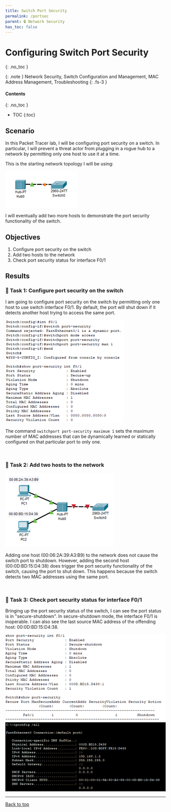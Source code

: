 ```yaml
---
title: Switch Port Security
permalink: /portsec
parent: 🔒 Network Security
has_toc: false
---
```

# Configuring Switch Port Security
{: .no_toc }

{: .note }
Network Security, Switch Configuration and Management, MAC Address Management, Troubleshooting
{: .fs-3 }

#### Contents
{: .no_toc }
- TOC
{:toc}

## Scenario
In this Packet Tracer lab, I will be configuring port security on a switch. In particular, I will prevent a threat actor from plugging in a rogue hub to a network by permitting only one host to use it at a time.

This is the starting network topology I will be using:

![](/assets/images/101netplus/70_portsec/topology_1.png)

I will eventually add two more hosts to demonstrate the port security functionality of the switch.

## Objectives

1. Configure port security on the switch
2. Add two hosts to the network
3. Check port security status for interface F0/1

## Results
### 📄 Task 1: Configure port security on the switch

I am going to configure port security on the switch by permitting only one host to use switch interface F0/1. By default, the port will shut down if it detects another host trying to access the same port.

![](/assets/images/101netplus/70_portsec/switch_securityenabled.png)

The command ```switchport port-security maximum 1``` sets the maximum number of MAC addresses that can be dynamically learned or statically configured on that particular port to only one.

<br>

### 📄 Task 2: Add two hosts to the network

![](/assets/images/101netplus/70_portsec/topology_2.png)

Adding one host (00:06:2A:39:A3:B9) to the network does not cause the switch port to shutdown. However, adding the second host (00:0D:BD:15:D4:38) does trigger the port security functionality of the switch, causing the port to shut down. This happens because the switch detects two MAC addresses using the same port. 

<br>

### 📄 Task 3: Check port security status for interface F0/1

Bringing up the port security status of the switch, I can see the port status is in "secure-shutdown". In secure-shutdown mode, the interface F0/1 is inoperable. I can also see the last source MAC address of the offending host: 00:0D:BD:15:D4:38.

![](/assets/images/101netplus/70_portsec/switch_portshutdown.png)
![](/assets/images/101netplus/70_portsec/pc2_macaddress.png)

---

<a href="#top" id="back-to-top">Back to top</a>
